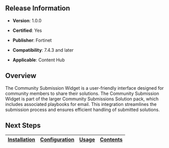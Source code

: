 ## Release Information

- **Version**: 1.0.0

- **Certified**: Yes

- **Publisher**: Fortinet  

- **Compatibility**: 7.4.3 and later

- **Applicable**: Content Hub


## Overview

The Community Submission Widget is a user-friendly interface designed for community members to share their solutions. 
The Community Submission Widget is part of the larger Community Submissions Solution pack, which includes associated playbooks for email. This integration streamlines the submission process and ensures efficient handling of submitted solutions.

## Next Steps

| [Installation](./docs/setup.md#installation) | [Configuration](./docs/setup.md#configuration) | [Usage](./docs/usage.md) | [Contents](./docs/contents.md) |
|----------------------------------------------|------------------------------------------------|--------------------------|--------------------------------|

